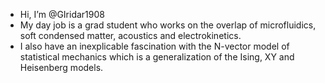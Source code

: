 - Hi, I’m @GIridar1908
- My day job is a grad student who works on the overlap of microfluidics, soft condensed matter, acoustics and electrokinetics. 
- I also have an inexplicable fascination with the N-vector model of statistical mechanics which is a generalization of the Ising, XY and Heisenberg models. 
